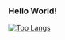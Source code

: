 ### Hello World!

[![Top Langs](https://github-readme-stats.vercel.app/api/top-langs/?username=vasconcelos-dev&layout=compact)](https://github.com/vasconcelos-dev/github-readme-stats)

<!--
**vasconcelos-dev/vasconcelos-dev** is a ✨ _special_ ✨ repository because its `README.md` (this file) appears on your GitHub profile.

Here are some ideas to get you started:

- 🔭 I’m currently working on ...
- 🌱 I’m currently learning ...
- 👯 I’m looking to collaborate on ...
- 🤔 I’m looking for help with ...
- 💬 Ask me about ...
- 📫 How to reach me: ...
- 😄 Pronouns: ...
- ⚡ Fun fact: ...
-->
